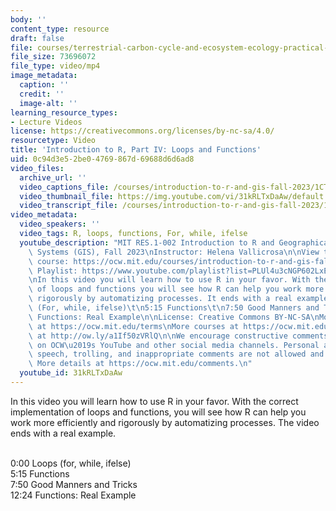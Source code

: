 ```yaml
---
body: ''
content_type: resource
draft: false
file: courses/terrestrial-carbon-cycle-and-ecosystem-ecology-practical-sessions/res1-002-1c-loopsfunctions_360p_16_9.mp4
file_size: 73696072
file_type: video/mp4
image_metadata:
  caption: ''
  credit: ''
  image-alt: ''
learning_resource_types:
- Lecture Videos
license: https://creativecommons.org/licenses/by-nc-sa/4.0/
resourcetype: Video
title: 'Introduction to R, Part IV: Loops and Functions'
uid: 0c94d3e5-2be0-4769-867d-69688d6d6ad8
video_files:
  archive_url: ''
  video_captions_file: /courses/introduction-to-r-and-gis-fall-2023/1CTyQGG_S3L5EOA30I-X2Ek8VS8shgXq-_transcript.webvtt
  video_thumbnail_file: https://img.youtube.com/vi/31kRLTxDaAw/default.jpg
  video_transcript_file: /courses/introduction-to-r-and-gis-fall-2023/1CTyQGG_S3L5EOA30I-X2Ek8VS8shgXq-_transcript.pdf
video_metadata:
  video_speakers: ''
  video_tags: R, loops, functions, For, while, ifelse
  youtube_description: "MIT RES.1-002 Introduction to R and Geographical Information\
    \ Systems (GIS), Fall 2023\nInstructor: Helena Vallicrosa\n\nView the complete\
    \ course: https://ocw.mit.edu/courses/introduction-to-r-and-gis-fall-2023/\nYouTube\
    \ Playlist: https://www.youtube.com/playlist?list=PLUl4u3cNGP602LxEgWcCyo89B2Q-zg8gm\n\
    \nIn this video you will learn how to use R in your favor. With the correct implementation\
    \ of loops and functions you will see how R can help you work more efficient and\
    \ rigorously by automatizing processes. It ends with a real example.\n0:00 Loops\
    \ (For, while, ifelse)\t\n5:15 Functions\t\n7:50 Good Manners and Tricks\t\n12:24\
    \ Functions: Real Example\n\nLicense: Creative Commons BY-NC-SA\nMore information\
    \ at https://ocw.mit.edu/terms\nMore courses at https://ocw.mit.edu\nSupport OCW\
    \ at http://ow.ly/a1If50zVRlQ\n\nWe encourage constructive comments and discussion\
    \ on OCW\u2019s YouTube and other social media channels. Personal attacks, hate\
    \ speech, trolling, and inappropriate comments are not allowed and may be removed.\
    \ More details at https://ocw.mit.edu/comments.\n"
  youtube_id: 31kRLTxDaAw
---
```

In this video you will learn how to use R in your favor. With the correct implementation of loops and functions, you will see how R can help you work more efficiently and rigorously by automatizing processes. The video ends with a real example.   
 

0:00 Loops (for, while, ifelse)       
5:15 Functions    
7:50 Good Manners and Tricks     
12:24 Functions: Real Example
